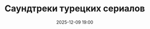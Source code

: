 ---
title: Саундтреки турецких сериалов
city: Екатеринбург
location: Свердловский ДК Железнодорожников
address: ул. Челюскинцев, 102
descriptionShort: Саундтреки из популярных Турецких сериалов при 1001 свече
descriptionFull: >-
  Солисты оркестра «Маэстро» представляют премьеру программы «Саундтреки Турецких сериалов при 1001 свече».
  Погрузитесь в атмосферу волшебства и страсти под самые красивые мелодии из популярных турецких сериалов! Романтичные, драматичные и завораживающие композиции, исполненные при мягком свете свечей, создадут неповторимую атмосферу и перенесут вас в мир любимых историй.
  На концерте прозвучит музыка из сериалов: В программе прозвучат саундтреки из сериалов: «Чёрная любовь», «Постучусь в мою дверь», «Великолепный век», «Клюквенный щербет», «Зимородок» и другие любимые саундтреки.
eventId: 2430444
age: 6
date: 2025-12-09 19:00
video: /videos/events/turkey.mp4
duration: 01:30
artists_team: Оркестр «Маэстро»
tracks:
  - musician: 'Firat Yilmaz Cakiroglu'
    composition: "Главная тема"
    source: 'Великолепный век'
  - musician: 'Alpay Goltekin'
    composition: "Osman's Theme"
    source: 'Османская империя: Рассвет'
  - musician: 'Toygar Isikli'
    composition: "Kara Sevda"
    source: 'Чёрная любовь'
  - musician: 'Aytekin Atas'
    composition: "Sen Cal Kapimi"
    source: 'Постучись в мою дверь'
  - musician: 'Ayse Ozyilmazel'
    composition: "Delikanim"
    source: 'Ранняя птичка'
  - musician: ''
    composition: "Главная тема"
    source: 'Зимородок'
  - musician: 'Cem Tuncer'
    composition: "Cukurova"
    source: 'Сотня'
  - musician: ''
    composition: "Feride's Theme"
    source: 'Королёк — птичка певчая'
  - musician: 'Batuhan Firat'
    composition: "Siyah Beyaz Ask"
    source: 'Чёрно-белая любовь'
  - musician: ''
    composition: "Главная тема"
    source: 'Клюквенный щербет'
  - musician: 'Atakan Ilgazdag'
    composition: "Baska Bir Hayat"
    source: 'Чужое счастье'
  - musician: ''
    composition: "Kosem's Theme"
    source: 'Великолепный век: Кёсем'
  - musician: ''
    composition: "Ask Laftan Anlamaz"
    source: 'Любовь напрокат'


artists:
  - name: Сергей Гавриленко
    role: Виолончель
    photo: /images/artists/gavrilenko.jpg
  - name: Евгений Карлов
    role: Ударные
    photo: /images/artists/karlov.jpg
  - name: Елена Чепурная
    role: Фортепиано
    photo: /images/artists/chep_piano.jpg
  - name: Ирина Чепурная
    role: Скрипка
    photo: /images/artists/chep_skripka.jpg
  - name: Наталья Чепурная
    role: Виолончель
    photo: /images/artists/chep_viol.jpg
---